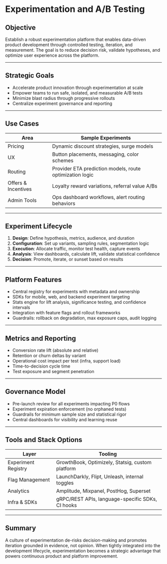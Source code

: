 # Experimentation and A/B Testing

## Objective
Establish a robust experimentation platform that enables data-driven product development through controlled testing, iteration, and measurement. The goal is to reduce decision risk, validate hypotheses, and optimize user experience across the platform.

---

## Strategic Goals
- Accelerate product innovation through experimentation at scale
- Empower teams to run safe, isolated, and measurable A/B tests
- Minimize blast radius through progressive rollouts
- Centralize experiment governance and reporting

---

## Use Cases
| Area | Sample Experiments |
|------|---------------------|
| Pricing | Dynamic discount strategies, surge models |
| UX | Button placements, messaging, color schemes |
| Routing | Provider ETA prediction models, route optimization logic |
| Offers & Incentives | Loyalty reward variations, referral value A/Bs |
| Admin Tools | Ops dashboard workflows, alert routing behaviors |

---

## Experiment Lifecycle
1. **Design**: Define hypothesis, metrics, audience, and duration
2. **Configuration**: Set up variants, sampling rules, segmentation logic
3. **Execution**: Allocate traffic, monitor test health, capture events
4. **Analysis**: View dashboards, calculate lift, validate statistical confidence
5. **Decision**: Promote, iterate, or sunset based on results

---

## Platform Features
- Central registry for experiments with metadata and ownership
- SDKs for mobile, web, and backend experiment targeting
- Stats engine for lift analysis, significance testing, and confidence intervals
- Integration with feature flags and rollout frameworks
- Guardrails: rollback on degradation, max exposure caps, audit logging

---

## Metrics and Reporting
- Conversion rate lift (absolute and relative)
- Retention or churn deltas by variant
- Operational cost impact per test (infra, support load)
- Time-to-decision cycle time
- Test exposure and segment penetration

---

## Governance Model
- Pre-launch review for all experiments impacting P0 flows
- Experiment expiration enforcement (no orphaned tests)
- Guardrails for minimum sample size and statistical rigor
- Central dashboards for visibility and learning reuse

---

## Tools and Stack Options
| Layer | Tooling |
|-------|---------|
| Experiment Registry | GrowthBook, Optimizely, Statsig, custom platform |
| Flag Management | LaunchDarkly, Flipt, Unleash, internal toggles |
| Analytics | Amplitude, Mixpanel, PostHog, Superset |
| Infra & SDKs | gRPC/REST APIs, language-specific SDKs, CI hooks |

---

## Summary
A culture of experimentation de-risks decision-making and promotes iteration grounded in evidence, not opinion. When tightly integrated into the development lifecycle, experimentation becomes a strategic advantage that powers continuous product and platform improvement.
